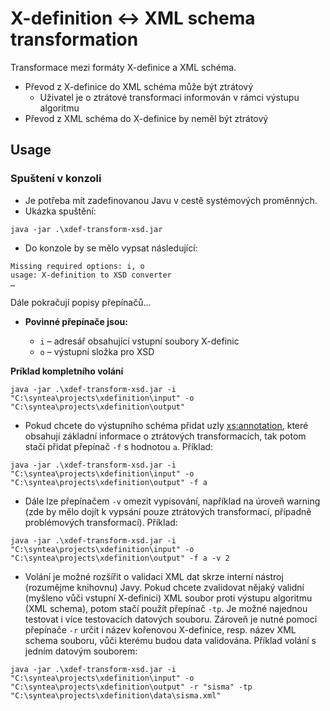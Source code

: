 # X-definition <-> XML schema transformation

Transformace mezi formáty X-definice a XML schéma.
* Převod z X-definice do XML schéma může být ztrátový
    * Uživatel je o ztrátové transformaci informován v rámci výstupu algoritmu
* Převod z XML schéma do X-definice by neměl být ztrátový

## Usage

### Spuštení v konzoli
* Je potřeba mít zadefinovanou Javu v cestě systémových proměnných.
* Ukázka spuštění:

```console
java -jar .\xdef-transform-xsd.jar
```

* Do konzole by se mělo vypsat následující:

```console
Missing required options: i, o
usage: X-definition to XSD converter
…
```

Dále pokračují popisy přepínačů...

* **Povinné přepínače jsou:**

    * `i` – adresář obsahující vstupní soubory X-definic
    * `o` – výstupní složka pro XSD

**Príklad kompletního volání**
```console
java -jar .\xdef-transform-xsd.jar -i "C:\syntea\projects\xdefinition\input" -o "C:\syntea\projects\xdefinition\output"
```

* Pokud chcete do výstupního schéma přidat uzly <xs:annotation>, které obsahují základní informace o ztrátových transformacích, tak potom stačí přidat přepínač `-f` s hodnotou `a`. Příklad:
```console
java -jar .\xdef-transform-xsd.jar -i "C:\syntea\projects\xdefinition\input" -o "C:\syntea\projects\xdefinition\output" -f a
```

* Dále lze přepínačem `-v` omezit vypisování, například na úroveň warning (zde by mělo dojít k vypsání pouze ztrátových transformací, případně problémových transformací). Příklad:
```console
java -jar .\xdef-transform-xsd.jar -i "C:\syntea\projects\xdefinition\input" -o "C:\syntea\projects\xdefinition\output" -f a -v 2
```

* Volání je možné rozšířit o validaci XML dat skrze interní nástroj (rozumějme knihovnu) Javy. Pokud chcete zvalidovat nějaký validní (myšleno vůči vstupní X-definici) XML soubor proti výstupu algoritmu (XML schema), potom stačí použít přepínač `-tp`. Je možné najednou testovat i více testovacích datových souboru. Zároveň je nutné pomocí přepínače `-r` určit i název kořenovou X-definice, resp. název XML schema souboru, vůči kterému budou data validována. Příklad volání s jedním datovým souborem:
```console
java -jar .\xdef-transform-xsd.jar -i "C:\syntea\projects\xdefinition\input" -o "C:\syntea\projects\xdefinition\output" -r "sisma" -tp "C:\syntea\projects\xdefinition\data\sisma.xml"
```
